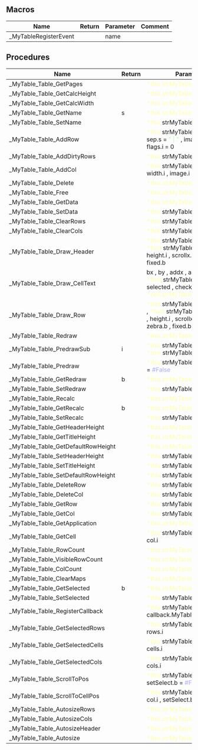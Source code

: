 ## Macros

|Name|Return|Parameter|Comment|
| --- | --- | --- | --- |
|\_MyTableRegisterEvent||name||


## Procedures

|Name|Return|Parameter|Comment|
| --- | --- | --- | --- |
|\_MyTable\_Table\_GetPages||<span style="color:#FFFFAA">*this.strMyTableTable</span>||
|\_MyTable\_Table\_GetCalcHeight||<span style="color:#FFFFAA">*this.strMyTableTable</span>||
|\_MyTable\_Table\_GetCalcWidth||<span style="color:#FFFFAA">*this.strMyTableTable</span>||
|\_MyTable\_Table\_GetName|s|<span style="color:#FFFFAA">*this.strMyTableTable</span>||
|\_MyTable\_Table\_SetName||<span style="color:#FFFFAA">*this.</span>strMyTableTable , value.s||
|\_MyTable\_Table\_AddRow||<span style="color:#FFFFAA">*this.</span>strMyTableTable , text.s , sep.s = <span style="color:#AAFFAA">" \| "</span> , image.i = 0 , flags.i = 0||
|\_MyTable\_Table\_AddDirtyRows||<span style="color:#FFFFAA">*this.</span>strMyTableTable , rows.i||
|\_MyTable\_Table\_AddCol||<span style="color:#FFFFAA">*this.</span>strMyTableTable , text.s , width.i , image.i = 0 , flags.i = 0||
|\_MyTable\_Table\_Delete||<span style="color:#FFFFAA">*this.strMyTableTable</span>||
|\_MyTable\_Table\_Free||<span style="color:#FFFFAA">*this.strMyTableTable</span>||
|\_MyTable\_Table\_GetData||<span style="color:#FFFFAA">*this.strMyTableTable</span>||
|\_MyTable\_Table\_SetData||<span style="color:#FFFFAA">*this.</span>strMyTableTable , <span style="color:#FFFFAA">*value</span>||
|\_MyTable\_Table\_ClearRows||<span style="color:#FFFFAA">*this.</span>strMyTableTable , <span style="color:#FFFFAA">*value</span>||
|\_MyTable\_Table\_ClearCols||<span style="color:#FFFFAA">*this.</span>strMyTableTable , <span style="color:#FFFFAA">*value</span>||
|\_MyTable\_Table\_Draw\_Header||<span style="color:#FFFFAA">*this.</span>strMyTableTable , by , <span style="color:#FFFFAA">*font.</span>strMyTableFont , width.i , height.i , scrollx.i , scrolly.i , fixed.b||
|\_MyTable\_Table\_Draw\_CellText||bx , by , addx , addy , <span style="color:#FFFFAA">*font.</span>strMyTableFont , fixed , selected , checkboxes , idx , <span style="color:#FFFFAA">*cell.strMyTableCell</span>||
|\_MyTable\_Table\_Draw\_Row||<span style="color:#FFFFAA">*this.</span>strMyTableRow , by , cols , <span style="color:#FFFFAA">*font.</span>strMyTableFont , width.i , height.i , scrollx.i , scrolly.i , zebra.b , fixed.b||
|\_MyTable\_Table\_Redraw||<span style="color:#FFFFAA">*this.strMyTableTable</span>||
|\_MyTable\_Table\_PredrawSub|i|<span style="color:#FFFFAA">*this.</span>strMyTableTable , <span style="color:#FFFFAA">*row.</span>strMyTableRow , pages.b||
|\_MyTable\_Table\_Predraw||<span style="color:#FFFFAA">*this.</span>strMyTableTable , force.b = <span style="color:#AAAAFF">\#False</span>||
|\_MyTable\_Table\_GetRedraw|b|<span style="color:#FFFFAA">*this.strMyTableTable</span>||
|\_MyTable\_Table\_SetRedraw||<span style="color:#FFFFAA">*this.</span>strMyTableTable , value.b||
|\_MyTable\_Table\_Recalc||<span style="color:#FFFFAA">*this.strMyTableTable</span>||
|\_MyTable\_Table\_GetRecalc|b|<span style="color:#FFFFAA">*this.strMyTableTable</span>||
|\_MyTable\_Table\_SetRecalc||<span style="color:#FFFFAA">*this.</span>strMyTableTable , value.b||
|\_MyTable\_Table\_GetHeaderHeight||<span style="color:#FFFFAA">*this.strMyTableTable</span>||
|\_MyTable\_Table\_GetTitleHeight||<span style="color:#FFFFAA">*this.strMyTableTable</span>||
|\_MyTable\_Table\_GetDefaultRowHeight||<span style="color:#FFFFAA">*this.strMyTableTable</span>||
|\_MyTable\_Table\_SetHeaderHeight||<span style="color:#FFFFAA">*this.</span>strMyTableTable , value.i||
|\_MyTable\_Table\_SetTitleHeight||<span style="color:#FFFFAA">*this.</span>strMyTableTable , value.i||
|\_MyTable\_Table\_SetDefaultRowHeight||<span style="color:#FFFFAA">*this.</span>strMyTableTable , value.i||
|\_MyTable\_Table\_DeleteRow||<span style="color:#FFFFAA">*this.</span>strMyTableTable , idx.i||
|\_MyTable\_Table\_DeleteCol||<span style="color:#FFFFAA">*this.</span>strMyTableTable , idx.i||
|\_MyTable\_Table\_GetRow||<span style="color:#FFFFAA">*this.</span>strMyTableTable , row.i||
|\_MyTable\_Table\_GetCol||<span style="color:#FFFFAA">*this.</span>strMyTableTable , col.i||
|\_MyTable\_Table\_GetApplication||<span style="color:#FFFFAA">*this.strMyTableTable</span>||
|\_MyTable\_Table\_GetCell||<span style="color:#FFFFAA">*this.</span>strMyTableTable , row.i , col.i||
|\_MyTable\_Table\_RowCount||<span style="color:#FFFFAA">*this.strMyTableTable</span>||
|\_MyTable\_Table\_VisibleRowCount||<span style="color:#FFFFAA">*this.strMyTableTable</span>||
|\_MyTable\_Table\_ColCount||<span style="color:#FFFFAA">*this.strMyTableTable</span>||
|\_MyTable\_Table\_ClearMaps||<span style="color:#FFFFAA">*this.strMyTableTable</span>||
|\_MyTable\_Table\_GetSelected|b|<span style="color:#FFFFAA">*this.strMyTableTable</span>||
|\_MyTable\_Table\_SetSelected||<span style="color:#FFFFAA">*this.</span>strMyTableTable , value.b||
|\_MyTable\_Table\_RegisterCallback||<span style="color:#FFFFAA">*this.</span>strMyTableTable , callback.MyTableProtoCallback||
|\_MyTable\_Table\_GetSelectedRows||<span style="color:#FFFFAA">*this.</span>strMyTableTable , List rows.i||
|\_MyTable\_Table\_GetSelectedCells||<span style="color:#FFFFAA">*this.</span>strMyTableTable , List cells.i||
|\_MyTable\_Table\_GetSelectedCols||<span style="color:#FFFFAA">*this.</span>strMyTableTable , List cols.i||
|\_MyTable\_Table\_ScrollToPos||<span style="color:#FFFFAA">*this.</span>strMyTableTable , row.i , setSelect.b = <span style="color:#AAAAFF">\#False</span>||
|\_MyTable\_Table\_ScrollToCellPos||<span style="color:#FFFFAA">*this.</span>strMyTableTable , row.i , col.i , setSelect.b = <span style="color:#AAAAFF">\#False</span>||
|\_MyTable\_Table\_AutosizeRows||<span style="color:#FFFFAA">*this.strMyTableTable</span>||
|\_MyTable\_Table\_AutosizeCols||<span style="color:#FFFFAA">*this.strMyTableTable</span>||
|\_MyTable\_Table\_AutosizeHeader||<span style="color:#FFFFAA">*this.strMyTableTable</span>||
|\_MyTable\_Table\_Autosize||<span style="color:#FFFFAA">*this.strMyTableTable</span>||


